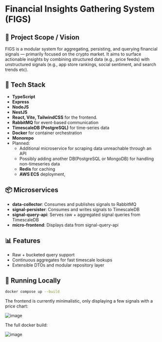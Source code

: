 # Financial Insights Gathering System (FIGS)

## 📌 Project Scope / Vision
 FIGS is a modular system for aggregating, persisting, and querying financial signals — primarily focused on the crypto market. It aims to surface actionable insights by combining structured data (e.g., price feeds) with unstructured signals (e.g., app store rankings, social sentiment, and search trends etc).

## 🧠 Tech Stack
- **TypeScript**
- **Express**
- **NodeJS**
- **NestJS**
- **React, Vite, TailwindCSS** for the frontend. 
- **RabbitMQ** for event-based communication
- **TimescaleDB (PostgreSQL)** for time-series data
- **Docker** for container orchestration
- **Monorepo**
- Planned:
  - Additional microservice for scraping data unreachable through an API
  - Possibly adding another DB(PostgreSQL or MongoDB) for handling non-timeseries data
  - **Redis** for caching
  - **AWS ECS** deployment, 
  
## 📦 Microservices

- **data-collector**: Consumes and publishes signals to RabbitMQ
- **signal-persister**: Consumes and writes signals to TimescaleDB
- **signal-query-api**: Serves raw + aggregated signal queries from TimescaleDB
- **micro-frontend**: Displays data from signal-query-api

## 📊 Features

- Raw + bucketed query support
- Continuous aggregates for fast timescale lookups
- Extensible DTOs and modular repository layer

## 🚀 Running Locally

```bash
docker compose up --build
```

The frontend is currently minimalistic, only displaying a few signals with a price chart:

![image](https://github.com/user-attachments/assets/54b48019-b414-4111-a57f-b07c99bcf3e3)

The full docker build:

![image](https://github.com/user-attachments/assets/fc3f486f-3c77-47b0-8b0e-1c795f48034a)

